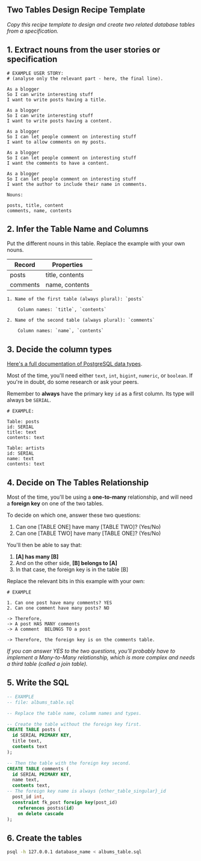 ## Two Tables Design Recipe Template

*Copy this recipe template to design and create two related database tables from a specification.*

## 1. Extract nouns from the user stories or specification

```
# EXAMPLE USER STORY:
# (analyse only the relevant part - here, the final line).

As a blogger
So I can write interesting stuff
I want to write posts having a title.

As a blogger
So I can write interesting stuff
I want to write posts having a content.

As a blogger
So I can let people comment on interesting stuff
I want to allow comments on my posts.

As a blogger
So I can let people comment on interesting stuff
I want the comments to have a content.

As a blogger
So I can let people comment on interesting stuff
I want the author to include their name in comments.

```
```
Nouns:

posts, title, content
comments, name, contents
```

## 2. Infer the Table Name and Columns

Put the different nouns in this table. Replace the example with your own nouns.

| Record     |       Properties           |
| ---------  | -------------------------- |
|  posts     |    title, contents         |
| comments   |          name, contents    |

    1. Name of the first table (always plural): `posts`
        
        Column names: `title`, `contents`
        
    2. Name of the second table (always plural): `comments`
        
        Column names: `name`, `contents`

## 3. Decide the column types

[Here's a full documentation of PostgreSQL data types](https://www.postgresql.org/docs/current/datatype.html).

Most of the time, you'll need either `text`, `int`, `bigint`, `numeric`, or `boolean`. If you're in doubt, do some research or ask your peers.

Remember to **always** have the primary key `id` as a first column. Its type will always be `SERIAL`.

```
# EXAMPLE:

Table: posts
id: SERIAL
title: text
contents: text

Table: artists
id: SERIAL
name: text
contents: text
```

## 4. Decide on The Tables Relationship

Most of the time, you'll be using a **one-to-many** relationship, and will need a **foreign key** on one of the two tables.

To decide on which one, answer these two questions:

1. Can one [TABLE ONE] have many [TABLE TWO]? (Yes/No)
2. Can one [TABLE TWO] have many [TABLE ONE]? (Yes/No)

You'll then be able to say that:

1. **[A] has many [B]**
2. And on the other side, **[B] belongs to [A]**
3. In that case, the foreign key is in the table [B]

Replace the relevant bits in this example with your own:

```
# EXAMPLE

1. Can one post have many comments? YES
2. Can one comment have many posts? NO

-> Therefore,
-> A post HAS MANY comments
-> A comment  BELONGS TO a post

-> Therefore, the foreign key is on the comments table.
```

*If you can answer YES to the two questions, you'll probably have to implement a Many-to-Many relationship, which is more complex and needs a third table (called a join table).*

## 5. Write the SQL

```sql
-- EXAMPLE
-- file: albums_table.sql

-- Replace the table name, columm names and types.

-- Create the table without the foreign key first.
CREATE TABLE posts (
  id SERIAL PRIMARY KEY,
  title text,
  contents text
);

-- Then the table with the foreign key second.
CREATE TABLE comments (
  id SERIAL PRIMARY KEY,
  name text,
  contents text,
-- The foreign key name is always {other_table_singular}_id
  post_id int,
  constraint fk_post foreign key(post_id)
    references postss(id)
    on delete cascade
);
```

## 6.  Create the tables

```bash
psql -h 127.0.0.1 database_name < albums_table.sql
```